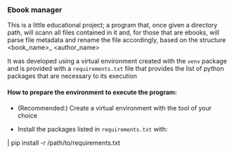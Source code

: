 ### Ebook manager


This is a little educational project; a program that, once given a directory path, will scann all files contained in it and, for those that are ebooks, will parse file metadata and rename the file accordingly, based on the structure <book_name>_ <author_name>



It was developed using a virtual environment created with the `venv` package and is provided with a `requirements.txt` file that provides the list of python packages that are necessary to its execution


#### How to prepare the environment to execute the program:

* (Recommended:) Create a virtual environment with the tool of your choice

* Install the packages listed in `requirements.txt` with:

| pip install -r /path/to/requirements.txt
